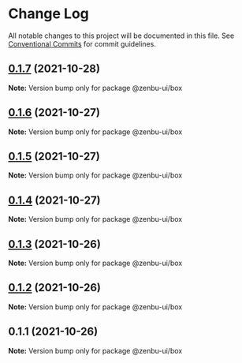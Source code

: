 # Change Log

All notable changes to this project will be documented in this file.
See [Conventional Commits](https://conventionalcommits.org) for commit guidelines.

## [0.1.7](https://github.com/KodepandaID/zenbu-ui/compare/@zenbu-ui/box@0.1.6...@zenbu-ui/box@0.1.7) (2021-10-28)

**Note:** Version bump only for package @zenbu-ui/box





## [0.1.6](https://github.com/KodepandaID/zenbu-ui/compare/@zenbu-ui/box@0.1.5...@zenbu-ui/box@0.1.6) (2021-10-27)

**Note:** Version bump only for package @zenbu-ui/box





## [0.1.5](https://github.com/KodepandaID/zenbu-ui/compare/@zenbu-ui/box@0.1.4...@zenbu-ui/box@0.1.5) (2021-10-27)

**Note:** Version bump only for package @zenbu-ui/box





## [0.1.4](https://github.com/KodepandaID/zenbu-ui/compare/@zenbu-ui/box@0.1.3...@zenbu-ui/box@0.1.4) (2021-10-27)

**Note:** Version bump only for package @zenbu-ui/box





## [0.1.3](https://github.com/KodepandaID/zenbu-ui/compare/@zenbu-ui/box@0.1.2...@zenbu-ui/box@0.1.3) (2021-10-26)

**Note:** Version bump only for package @zenbu-ui/box





## [0.1.2](https://github.com/KodepandaID/zenbu-ui/compare/@zenbu-ui/box@0.1.1...@zenbu-ui/box@0.1.2) (2021-10-26)

**Note:** Version bump only for package @zenbu-ui/box





## 0.1.1 (2021-10-26)

**Note:** Version bump only for package @zenbu-ui/box
